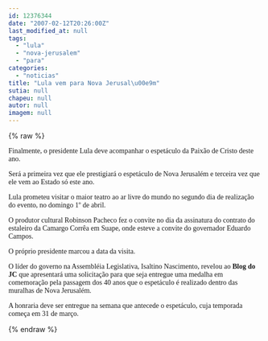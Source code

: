 ```yaml
---
id: 12376344
date: "2007-02-12T20:26:00Z"
last_modified_at: null
tags:
  - "lula"
  - "nova-jerusalem"
  - "para"
categories:
  - "noticias"
title: "Lula vem para Nova Jerusal\u00e9m"
sutia: null
chapeu: null
autor: null
imagem: null
---
```

{% raw %}
<p><P><FONT face=Verdana>Finalmente, o presidente Lula deve acompanhar o espetáculo da Paixão de Cristo deste ano.</FONT></P></p>
<p><P><FONT face=Verdana>Será a primeira vez que ele prestigiará o espetáculo de Nova Jerusalém e terceira vez que ele vem ao Estado só este ano.</FONT></P></p>
<p><P><FONT face=Verdana>Lula prometeu visitar o maior teatro ao ar livre do mundo no segundo dia de realização do evento, no domingo 1º de abril.</FONT></P></p>
<p><P><FONT face=Verdana>O produtor cultural Robinson Pacheco fez o convite no dia da assinatura do contrato do estaleiro da Camargo Corrêa em Suape, onde esteve a convite do governador Eduardo Campos. </FONT></P></p>
<p><P><FONT face=Verdana>O próprio presidente marcou a data da visita.</FONT></P></p>
<p><P><FONT face=Verdana>O líder do governo na Assembléia Legislativa, Isaltino Nascimento, revelou ao <STRONG>Blog do JC</STRONG> que apresentará uma solicitação para que seja entregue uma medalha em comemoração pela passagem dos 40 anos que o espetáculo é realizado dentro das muralhas de Nova Jerusalém.</FONT></P></p>
<p><P><FONT face=Verdana>A honraria deve ser entregue na semana que antecede o espetáculo, cuja temporada começa em 31 de março.</FONT></P> </p>
{% endraw %}